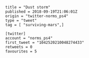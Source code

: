 ```
title = "Dust storm"
published = 2018-09-19T21:06:01Z
origin = "twitter-norms_ps4"
type = "tweet"
tag = [ "surviving-mars",]

[twitter]
account = "norms_ps4"
first_tweet = "1042520210048274433"
retweets = 0
favourites = 5
```

<p class='image'><img src='https://mnf.m17s.net/2018/09/19/DnfGms1W0AMpDMk.jpg' alt=''></p>

